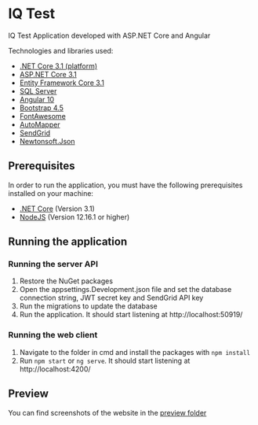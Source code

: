 # IQ Test
IQ Test Application developed with ASP.NET Core and Angular

Technologies and libraries used:
- [.NET Core 3.1 (platform)](https://github.com/dotnet/core)
- [ASP.NET Core 3.1](https://github.com/dotnet/aspnetcore)
- [Entity Framework Core 3.1](https://github.com/dotnet/efcore)
- [SQL Server](https://www.microsoft.com/en-us/sql-server/sql-server-2019)
- [Angular 10](https://github.com/angular/angular)
- [Bootstrap 4.5](https://github.com/twbs/bootstrap)
- [FontAwesome](https://github.com/FortAwesome/Font-Awesome)
- [AutoMapper](https://github.com/AutoMapper/AutoMapper)
- [SendGrid](https://github.com/sendgrid/sendgrid-csharp)
- [Newtonsoft.Json](https://github.com/JamesNK/Newtonsoft.Json)

## Prerequisites
In order to run the application, you must have the following prerequisites installed on your machine:
- [.NET Core](https://dotnet.microsoft.com/download) (Version 3.1)
- [NodeJS](https://nodejs.org/en/) (Version 12.16.1 or higher)

## Running the application

### Running the server API
1. Restore the NuGet packages
2. Open the appsettings.Development.json file and set the database connection string, JWT secret key and SendGrid API key
3. Run the migrations to update the database
4. Run the application. It should start listening at http://localhost:50919/

### Running the web client
1. Navigate to the folder in cmd and install the packages with  `npm install`
2. Run `npm start` or `ng serve`. It should start listening at http://localhost:4200/

## Preview
You can find screenshots of the website in the [preview folder](/preview/)
